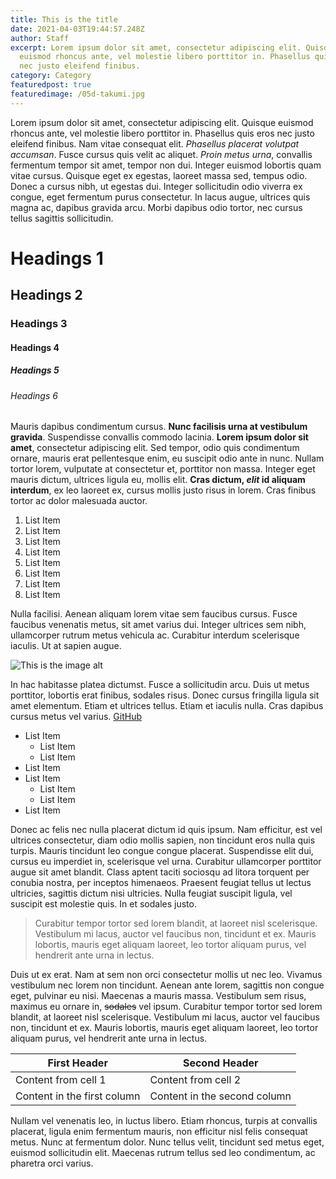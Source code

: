 ```yaml
---
title: This is the title
date: 2021-04-03T19:44:57.248Z
author: Staff
excerpt: Lorem ipsum dolor sit amet, consectetur adipiscing elit. Quisque
  euismod rhoncus ante, vel molestie libero porttitor in. Phasellus quis eros
  nec justo eleifend finibus.
category: Category
featuredpost: true
featuredimage: /05d-takumi.jpg
---
```


Lorem ipsum dolor sit amet, consectetur adipiscing elit. Quisque euismod rhoncus ante, vel molestie libero porttitor in. Phasellus quis eros nec justo eleifend finibus. Nam vitae consequat elit. _Phasellus placerat volutpat accumsan_. Fusce cursus quis velit ac aliquet. _Proin metus urna_, convallis fermentum tempor sit amet, tempor non dui. Integer euismod lobortis quam vitae cursus. Quisque eget ex egestas, laoreet massa sed, tempus odio. Donec a cursus nibh, ut egestas dui. Integer sollicitudin odio viverra ex congue, eget fermentum purus consectetur. In lacus augue, ultrices quis magna ac, dapibus gravida arcu. Morbi dapibus odio tortor, nec cursus tellus sagittis sollicitudin.

# Headings 1

## Headings 2

### Headings 3

#### Headings 4

##### Headings 5

###### Headings 6

Mauris dapibus condimentum cursus. **Nunc facilisis urna at vestibulum gravida**. Suspendisse convallis commodo lacinia. **Lorem ipsum dolor sit amet**, consectetur adipiscing elit. Sed tempor, odio quis condimentum ornare, mauris erat pellentesque enim, eu suscipit odio ante in nunc. Nullam tortor lorem, vulputate at consectetur et, porttitor non massa. Integer eget mauris dictum, ultrices ligula eu, mollis elit. **Cras dictum, _elit_ id aliquam interdum**, ex leo laoreet ex, cursus mollis justo risus in lorem. Cras finibus tortor ac dolor malesuada auctor.

1. List Item
2. List Item
3. List Item
4. List Item
5. List Item
6. List Item
7. List Item
8. List Item

Nulla facilisi. Aenean aliquam lorem vitae sem faucibus cursus. Fusce faucibus venenatis metus, sit amet varius dui. Integer ultrices sem nibh, ullamcorper rutrum metus vehicula ac. Curabitur interdum scelerisque iaculis. Ut at sapien augue.

![This is the image alt](/05d-takumi.jpg)

In hac habitasse platea dictumst. Fusce a sollicitudin arcu. Duis ut metus porttitor, lobortis erat finibus, sodales risus. Donec cursus fringilla ligula sit amet elementum. Etiam et ultrices tellus. Etiam et iaculis nulla. Cras dapibus cursus metus vel varius. [GitHub](http://github.com)

- List Item
  - List Item
  - List Item
- List Item
- List Item
  - List Item
  - List Item
- List Item

Donec ac felis nec nulla placerat dictum id quis ipsum. Nam efficitur, est vel ultrices consectetur, diam odio mollis sapien, non tincidunt eros nulla quis turpis. Mauris tincidunt leo congue congue placerat. Suspendisse elit dui, cursus eu imperdiet in, scelerisque vel urna. Curabitur ullamcorper porttitor augue sit amet blandit. Class aptent taciti sociosqu ad litora torquent per conubia nostra, per inceptos himenaeos. Praesent feugiat tellus ut lectus ultricies, sagittis dictum nisi ultricies. Nulla feugiat suscipit ligula, vel suscipit est molestie quis. In et sodales justo.

> Curabitur tempor tortor sed lorem blandit, at laoreet nisl scelerisque. Vestibulum mi lacus, auctor vel faucibus non, tincidunt et ex. Mauris lobortis, mauris eget aliquam laoreet, leo tortor aliquam purus, vel hendrerit ante urna in lectus.

Duis ut ex erat. Nam at sem non orci consectetur mollis ut nec leo. Vivamus vestibulum nec lorem non tincidunt. Aenean ante lorem, sagittis non congue eget, pulvinar eu nisi. Maecenas a mauris massa. Vestibulum sem risus, maximus eu ornare in, ~~sodales~~ vel ipsum. Curabitur tempor tortor sed lorem blandit, at laoreet nisl scelerisque. Vestibulum mi lacus, auctor vel faucibus non, tincidunt et ex. Mauris lobortis, mauris eget aliquam laoreet, leo tortor aliquam purus, vel hendrerit ante urna in lectus.

| First Header                | Second Header                |
| --------------------------- | ---------------------------- |
| Content from cell 1         | Content from cell 2          |
| Content in the first column | Content in the second column |

Nullam vel venenatis leo, in luctus libero. Etiam rhoncus, turpis at convallis placerat, ligula enim fermentum mauris, non efficitur nisl felis consequat metus. Nunc at fermentum dolor. Nunc tellus velit, tincidunt sed metus eget, euismod sollicitudin elit. Maecenas rutrum tellus sed leo condimentum, ac pharetra orci varius.
